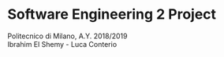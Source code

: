 # Software Engineering 2 Project 
Politecnico di Milano, A.Y. 2018/2019  
Ibrahim El Shemy - Luca Conterio
